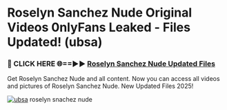 # Roselyn Sanchez Nude Original Videos 0nlyFans Leaked - Files Updated! (ubsa)

<h3>🔴 CLICK HERE 🌐==►► <a href="https://tinyurl.com/52m3yx9h" rel="nofollow">Roselyn Sanchez Nude Updated Files</a></h3>

Get Roselyn Sanchez Nude and all content. Now you can access all videos and pictures of Roselyn Sanchez Nude. New Updated Files 2025!

[![ubsa](https://i.imgur.com/TnHtlc8.gif)](https://tinyurl.com/52m3yx9h)
roselyn snachez nude